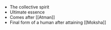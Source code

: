 - The collective spirit
- Ultimate essence
- Comes after [[Atman]]
- Final form of a human after attaining [[Moksha]]